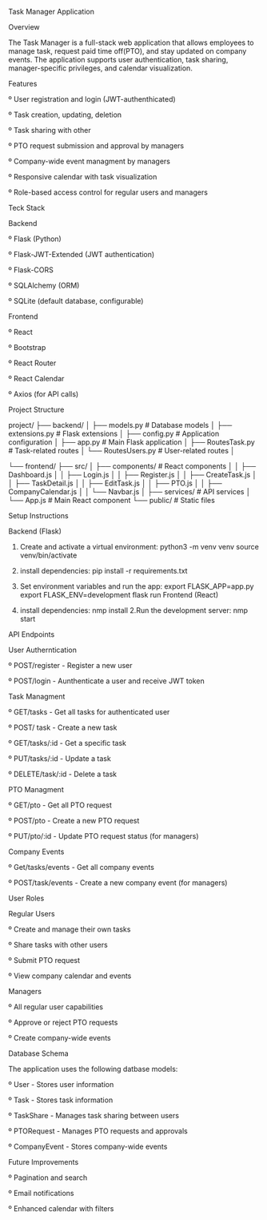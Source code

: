 Task Manager Application

Overview 

The Task Manager is a full-stack web application that allows employees to manage task, request paid time off(PTO), and stay updated on company events. The application supports user authentication, task sharing, manager-specific privileges, and calendar visualization.


Features 

º User registration and login (JWT-authenthicated)

º Task creation, updating, deletion

º Task sharing with other 

º PTO request submission and approval by managers 

º Company-wide event managment by managers 

º Responsive calendar with task visualization

º Role-based access control for regular users and managers 

Teck Stack

Backend

º Flask (Python)

º Flask-JWT-Extended (JWT authentication)

º Flask-CORS

º SQLAlchemy (ORM)

º SQLite (default database, configurable)

Frontend

º React

º Bootstrap

º React Router

º React Calendar

º Axios (for API calls)

Project Structure 

project/
├── backend/
│   ├── models.py           # Database models
│   ├── extensions.py       # Flask extensions
│   ├── config.py           # Application configuration
│   ├── app.py              # Main Flask application
│   ├── RoutesTask.py       # Task-related routes
│   └── RoutesUsers.py      # User-related routes
│

└── frontend/
    ├── src/
    │   ├── components/     # React components
    │   │   ├── Dashboard.js
    │   │   ├── Login.js
    │   │   ├── Register.js
    │   │   ├── CreateTask.js
    │   │   ├── TaskDetail.js
    │   │   ├── EditTask.js
    │   │   ├── PTO.js
    │   │   ├── CompanyCalendar.js
    │   │   └── Navbar.js
    │   ├── services/       # API services
    │   └── App.js          # Main React component
    └── public/             # Static files

Setup Instructions

Backend (Flask)

1. Create and activate a virtual environment:
	python3 -m venv venv
	source venv/bin/activate
2. install dependencies:
	pip install -r requirements.txt
3. Set environment variables and run the app:
	export FLASK_APP=app.py
	export FLASK_ENV=development
	flask run
Frontend (React)

1. install dependencies:
	nmp install
2.Run the development server:
	nmp start


API Endpoints

User Autherntication

º POST/register - Register a new user

º POST/login - Aunthenticate a user and receive JWT token

Task Managment 

º GET/tasks - Get all tasks for authenticated user 

º POST/ task - Create a new task

º GET/tasks/:id - Get a specific task

º PUT/tasks/:id - Update a task

º DELETE/task/:id - Delete a task

PTO Managment 

º GET/pto - Get all PTO request

º POST/pto - Create a new PTO request

º PUT/pto/:id - Update PTO request status (for managers)

Company Events 

º Get/tasks/events - Get all company events 

º POST/task/events - Create a new company event (for managers)

User Roles

Regular Users

º Create and manage their own tasks

º Share tasks with other users 

º Submit PTO request

º View company calendar and events 

Managers

º All regular user capabilities 

º Approve or reject PTO requests

º Create company-wide events

Database Schema 

The application uses the following datbase models:

º User - Stores user information

º Task - Stores task information

º TaskShare - Manages task sharing between users 

º PTORequest - Manages PTO requests and approvals 

º CompanyEvent - Stores company-wide events

Future Improvements 

º Pagination and search

º Email notifications

º Enhanced calendar with filters 
